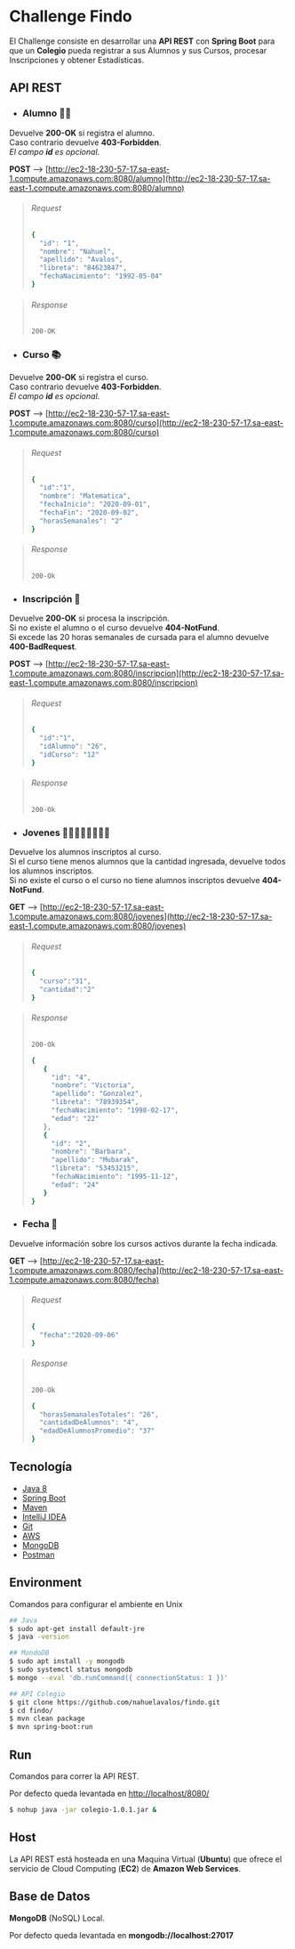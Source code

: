 # Challenge Findo

El Challenge consiste en desarrollar una **API REST** con **Spring Boot** para que un **Colegio** pueda registrar a sus Alumnos y sus Cursos, procesar Inscripciones y obtener Estadísticas.

## API REST

- ### Alumno 🧏‍♂️

Devuelve **200-OK** si registra el alumno.\
Caso contrario devuelve **403-Forbidden**.\
*El campo **id** es opcional*.

**POST** --> [http://ec2-18-230-57-17.sa-east-1.compute.amazonaws.com:8080/alumno](http://ec2-18-230-57-17.sa-east-1.compute.amazonaws.com:8080/alumno)

>###### Request
>```sh
>{
>   "id": "1",
>   "nombre": "Nahuel",
>   "apellido": "Avalos",
>   "libreta": "84623847",
>   "fechaNacimiento": "1992-05-04"
>}
>```

>###### Response
>```sh
>200-OK
>```

- ### Curso 📚

Devuelve **200-OK** si registra el curso.\
Caso contrario devuelve **403-Forbidden**.\
*El campo **id** es opcional*.

**POST** --> [http://ec2-18-230-57-17.sa-east-1.compute.amazonaws.com:8080/curso](http://ec2-18-230-57-17.sa-east-1.compute.amazonaws.com:8080/curso)

>###### Request
>```sh
>{
>   "id":"1",
>   "nombre": "Matematica",
>   "fechaInicio": "2020-09-01",
>   "fechaFin": "2020-09-02",
>   "horasSemanales": "2"
>}
>```

>###### Response
>```sh
>200-Ok
>```

- ### Inscripción 📝

Devuelve **200-OK** si procesa la inscripción.\
Si no existe el alumno o el curso devuelve **404-NotFund**.\
Si excede las 20 horas semanales de cursada para el alumno devuelve **400-BadRequest**.

**POST** --> [http://ec2-18-230-57-17.sa-east-1.compute.amazonaws.com:8080/inscripcion](http://ec2-18-230-57-17.sa-east-1.compute.amazonaws.com:8080/inscripcion)

>###### Request
>```sh
>{
>   "id":"1",
>   "idAlumno": "26",
>   "idCurso": "12"
>}
>```

>###### Response
>```sh
>200-Ok
>```

- ### Jovenes 🙋🏻🙋‍♂️🙋🏻🙋‍♂️

Devuelve los alumnos inscriptos al curso.\
Si el curso tiene menos alumnos que la cantidad ingresada, devuelve todos los alumnos inscriptos.\
Si no existe el curso o el curso no tiene alumnos inscriptos devuelve **404-NotFund**.


**GET** --> [http://ec2-18-230-57-17.sa-east-1.compute.amazonaws.com:8080/jovenes](http://ec2-18-230-57-17.sa-east-1.compute.amazonaws.com:8080/jovenes)

>###### Request
>```sh
>{
>   "curso":"31",
>   "cantidad":"2"
>}
>```

>###### Response
>```sh
>200-Ok
>```
>```sh
>{
>    {
>      "id": "4",
>      "nombre": "Victoria",
>      "apellido": "Gonzalez",
>      "libreta": "78939354",
>      "fechaNacimiento": "1998-02-17",
>      "edad": "22"
>    },
>    {
>      "id": "2",
>      "nombre": "Barbara",
>      "apellido": "Mubarak",
>      "libreta": "53453215",
>      "fechaNacimiento": "1995-11-12",
>      "edad": "24"
>    }
>}
>```

- ### Fecha 📆

Devuelve información sobre los cursos activos durante la fecha indicada.

**GET** --> [http://ec2-18-230-57-17.sa-east-1.compute.amazonaws.com:8080/fecha](http://ec2-18-230-57-17.sa-east-1.compute.amazonaws.com:8080/fecha)

>###### Request
>```sh
>{
>   "fecha":"2020-09-06"
>}
>```

>###### Response
>```sh
>200-Ok
>```
>```sh
>{
>   "horasSemanalesTotales": "26",
>   "cantidadDeAlumnos": "4",
>   "edadDeAlumnosPromedio": "37"
>}
>```

## Tecnología

- [Java 8](https://www.oracle.com/java/technologies/javase-jdk8-downloads.html)
- [Spring Boot](https://start.spring.io/)
- [Maven](https://maven.apache.org/)
- [IntelliJ IDEA](https://https://www.jetbrains.com/es-es/idea/)
- [Git](http://https://git-scm.com/)
- [AWS](https://aws.amazon.com/)
- [MongoDB](https://www.mongodb.com/es)
- [Postman](https://www.postman.com/downloads/)

## Environment

Comandos para configurar el ambiente en Unix

```sh
## Java
$ sudo apt-get install default-jre
$ java -version

## MondoDB
$ sudo apt install -y mongodb
$ sudo systemctl status mongodb
$ mongo --eval 'db.runCommand({ connectionStatus: 1 })'

## API Colegio
$ git clone https://github.com/nahuelavalos/findo.git
$ cd findo/
$ mvn clean package
$ mvn spring-boot:run
```

## Run

Comandos para correr la API REST. 

Por defecto queda levantada en  [http://localhost/8080/](http://localhost/8080/)

```sh
$ nohup java -jar colegio-1.0.1.jar &
```

## Host

La API REST está hosteada en una Maquina Virtual (**Ubuntu**) que ofrece el servicio de Cloud Computing (**EC2**) de **Amazon Web Services**.


## Base de Datos

**MongoDB** (NoSQL) Local.

Por defecto queda levantada en **mongodb://localhost:27017**
